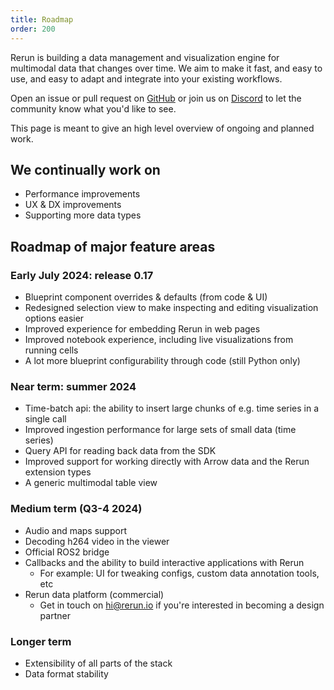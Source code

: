```yaml
---
title: Roadmap
order: 200
---
```

Rerun is building a data management and visualization engine for multimodal data that changes over time.
We aim to make it fast, and easy to use, and easy to adapt and integrate into your existing workflows.

Open an issue or pull request on [GitHub](https://github.com/rerun-io/rerun) or join us on [Discord](https://discord.gg/PXtCgFBSmH) to let the community know what you'd like to see.


This page is meant to give an high level overview of ongoing and planned work.

## We continually work on
- Performance improvements
- UX & DX improvements
- Supporting more data types

## Roadmap of major feature areas

### Early July 2024: release 0.17
- Blueprint component overrides & defaults (from code & UI)
- Redesigned selection view to make inspecting and editing visualization options easier
- Improved experience for embedding Rerun in web pages
- Improved notebook experience, including live visualizations from running cells
- A lot more blueprint configurability through code (still Python only)

### Near term: summer 2024
- Time-batch api: the ability to insert large chunks of e.g. time series in a single call
- Improved ingestion performance for large sets of small data (time series)
- Query API for reading back data from the SDK
- Improved support for working directly with Arrow data and the Rerun extension types
- A generic multimodal table view

### Medium term (Q3-4 2024)
- Audio and maps support
- Decoding h264 video in the viewer
- Official ROS2 bridge
- Callbacks and the ability to build interactive applications with Rerun
    - For example: UI for tweaking configs, custom data annotation tools, etc
- Rerun data platform (commercial)
    - Get in touch on hi@rerun.io if you're interested in becoming a design partner

### Longer term
- Extensibility of all parts of the stack
- Data format stability
